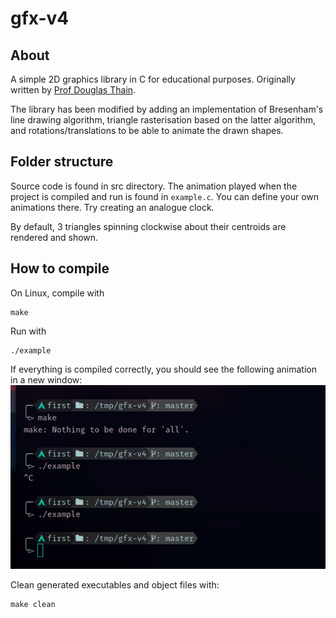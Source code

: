 # gfx-v4

## About
A simple 2D graphics library in C for educational purposes. Originally written by [Prof Douglas Thain](https://www3.nd.edu/~dthain/courses/cse20211/fall2013/gfx/).  


The library has been modified by adding an implementation of Bresenham's line drawing algorithm, triangle rasterisation
based on the latter algorithm, and rotations/translations to be able to animate the drawn shapes.

## Folder structure
Source code is found in src directory. The animation played when the project is compiled and run is found in `example.c`.
You can define your own animations there. Try creating an analogue clock.  

By default, 3 triangles spinning clockwise about their centroids are rendered and shown.  


## How to compile
On Linux, compile with
```
make
```
Run with
```
./example
```
If everything is compiled correctly, you should see the following animation in a new window:
![demo](https://raw.githubusercontent.com/0xLeo/gfx-v4/master/assets/demo_triangles.gif)

Clean generated executables and object files with:
```
make clean
```
